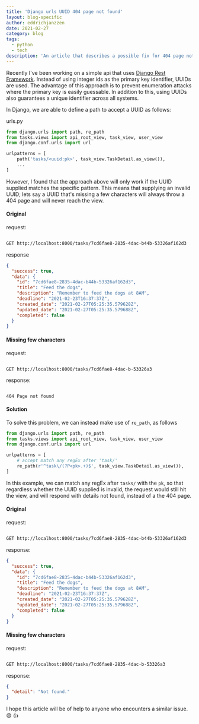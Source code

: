 ```yaml
---
title: 'Django urls UUID 404 page not found'
layout: blog-specific
author: eddrichjanzzen
date: 2021-02-27
category: blog
tags:
  - python
  - tech
description: 'An article that describes a possible fix for 404 page not found in urls when using UUIDs as the primary key identifier'
---
```


Recently I've been working on a simple api that uses [Django Rest Framework](https://www.django-rest-framework.org/). Instead of using integer ids as the primary key identifier, UUIDs are used. The advantage of this approach is to prevent enumeration attacks where the primary key is easily guessable. In addition to this, using UUIDs also guarantees a unique identifier across all systems.

In Django, we are able to define a path to accept a UUID as follows:

urls.py

```python
from django.urls import path, re_path
from tasks.views import api_root_view, task_view, user_view
from django.conf.urls import url

urlpatterns = [
    path('tasks/<uuid:pk>', task_view.TaskDetail.as_view()),
    ...
]

```

However, I found that the approach above will only work if the UUID supplied matches the specific pattern. This means that supplying an invalid UUID; lets say a UUID that's missing a few characters will always throw a 404 page and will never reach the view.

#### Original

request:

```bash

GET http://localhost:8000/tasks/7cd6fae8-2835-4dac-b44b-53326af162d3

```

response

```json
{
  "success": true,
  "data": {
    "id": "7cd6fae8-2835-4dac-b44b-53326af162d3",
    "title": "Feed the dogs",
    "description": "Remember to feed the dogs at 8AM",
    "deadline": "2021-02-23T16:37:37Z",
    "created_date": "2021-02-27T05:25:35.579628Z",
    "updated_date": "2021-02-27T05:25:35.579688Z",
    "completed": false
  }
}
```

#### Missing few characters

request:

```

GET http://localhost:8000/tasks/7cd6fae8-4dac-b-53326a3

```

response:

```

404 Page not found

```

#### Solution

To solve this problem, we can instead make use of `re_path`, as follows

```python
from django.urls import path, re_path
from tasks.views import api_root_view, task_view, user_view
from django.conf.urls import url

urlpatterns = [
    # accept match any regEx after 'task/'
    re_path(r'^task\/(?P<pk>.+)$', task_view.TaskDetail.as_view()),
]

```

In this example, we can match any regEx after `tasks/` with the `pk`, so that regardless whether the UUID supplied is invalid, the request would still hit the view, and will respond with details not found, instead of a the 404 page.

#### Original

request:

```bash

GET http://localhost:8000/tasks/7cd6fae8-2835-4dac-b44b-53326af162d3

```

response:

```json
{
  "success": true,
  "data": {
    "id": "7cd6fae8-2835-4dac-b44b-53326af162d3",
    "title": "Feed the dogs",
    "description": "Remember to feed the dogs at 8AM",
    "deadline": "2021-02-23T16:37:37Z",
    "created_date": "2021-02-27T05:25:35.579628Z",
    "updated_date": "2021-02-27T05:25:35.579688Z",
    "completed": false
  }
}
```

#### Missing few characters

request:

```bash

GET http://localhost:8000/tasks/7cd6fae8-2835-4dac-b-53326a3

```

response:

```json
{
  "detail": "Not found."
}
```

I hope this article will be of help to anyone who encounters a similar issue. :smile: :thumbsup:
